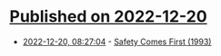 # [Published on 2022-12-20](index.md)

* [2022-12-20, 08:27:04](https://news.ycombinator.com/item?id=34063132) - [Safety Comes First (1993)](https://www.dg-aviation.de/en/library/safety-comes-first)
